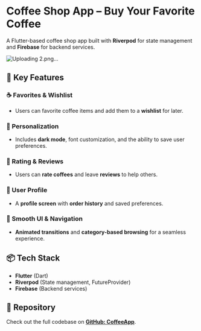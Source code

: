 # Coffee Shop App – Buy Your Favorite Coffee

A Flutter-based coffee shop app built with **Riverpod** for state management and **Firebase** for backend services.

![Uploading 2.png…]()

## 🚀 Key Features

### ☕ Favorites & Wishlist
- Users can favorite coffee items and add them to a **wishlist** for later.

### 🎨 Personalization
- Includes **dark mode**, font customization, and the ability to save user preferences.

### 🌟 Rating & Reviews
- Users can **rate coffees** and leave **reviews** to help others.

### 👤 User Profile
- A **profile screen** with **order history** and saved preferences.

### 💨 Smooth UI & Navigation
- **Animated transitions** and **category-based browsing** for a seamless experience.

## 📦 Tech Stack
- **Flutter** (Dart)
- **Riverpod** (State management, FutureProvider)
- **Firebase** (Backend services)

## 📂 Repository
Check out the full codebase on **[GitHub: CoffeeApp](https://github.com/your-repo-link)**.
